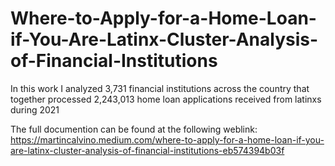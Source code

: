 # Where-to-Apply-for-a-Home-Loan-if-You-Are-Latinx-Cluster-Analysis-of-Financial-Institutions
In this work I analyzed 3,731 financial institutions across the country that together processed 2,243,013 home loan applications received from latinxs during 2021

The full documention can be found at the following weblink:
https://martincalvino.medium.com/where-to-apply-for-a-home-loan-if-you-are-latinx-cluster-analysis-of-financial-institutions-eb574394b03f

